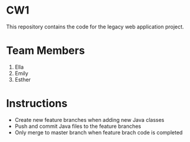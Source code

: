 # CW1

This repository contains the code for the legacy web application project. 

# Team Members
1. Ella
2. Emily
3. Esther

# Instructions
- Create new feature branches when adding new Java classes
- Push and commit Java files to the feature branches
- Only merge to master branch when feature brach code is completed
